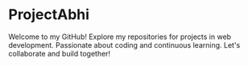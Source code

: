 # ProjectAbhi
Welcome to my GitHub! Explore my repositories for projects in web development. Passionate about coding and continuous learning. Let's collaborate and build together!
